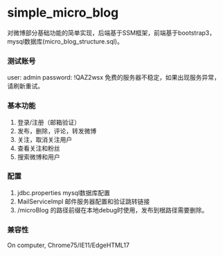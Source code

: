 # simple_micro_blog
对微博部分基础功能的简单实现，后端基于SSM框架，前端基于bootstrap3，mysql数据库(micro_blog_structure.sql)。

### 测试账号
user: admin  password: !QAZ2wsx
免费的服务器不稳定，如果出现服务异常，请刷新重试。

### 基本功能

1. 登录/注册（邮箱验证）
2. 发布，删除，评论，转发微博
3. 关注，取消关注用户
4. 查看关注和粉丝
5. 搜索微博和用户

### 配置
1. jdbc.properties mysql数据库配置
2. MailServiceImpl 邮件服务器配置和验证跳转链接
3. /microBlog 的路径前缀在本地debug时使用，发布到根路径需要删除。

### 兼容性
On computer, Chrome75/IE11/EdgeHTML17